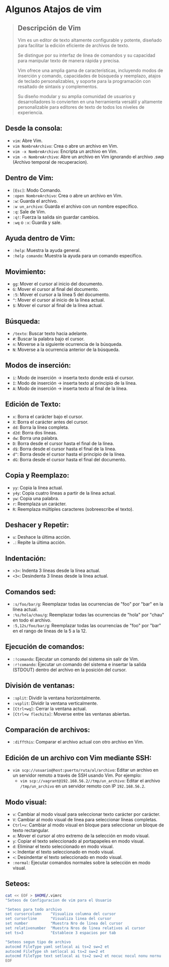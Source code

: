 # Algunos Atajos de vim

> ## Descripción de Vim
>
> Vim es un editor de texto altamente configurable y potente, diseñado para facilitar la edición eficiente de archivos de texto.
>
> Se distingue por su interfaz de línea de comandos y su capacidad para manipular texto de manera rápida y precisa.
>
> Vim ofrece una amplia gama de características, incluyendo modos de inserción y comando, capacidades de búsqueda y reemplazo, atajos de teclado personalizables, y soporte para la programación con resaltado de sintaxis y complementos.
>
> Su diseño modular y su amplia comunidad de usuarios y desarrolladores lo convierten en una herramienta versátil y altamente personalizable para editores de texto de todos los niveles de experiencia.


## Desde la consola:
- `vim`: Abre Vim.
- `vim NombreArchivo`: Crea o abre un archivo en Vim.
- `vim -x NombreArchivo`: Encripta un archivo en Vim.
- `vim -n NombreArchivo`: Abre un archivo en Vim ignorando el archivo .swp (Archivo temporal de recuperacion).

## Dentro de Vim:
- `[Esc]`: Modo Comando.
- `:open NombreArchivo`: Crea o abre un archivo en Vim.
- `:w`: Guarda el archivo.
- `:w un_archivo`: Guarda el archivo con un nombre específico.
- `:q`: Sale de Vim.
- `:q!`: Fuerza la salida sin guardar cambios.
- `:wq` o `:x`: Guarda y sale.

## Ayuda dentro de Vim:
- `:help`: Muestra la ayuda general.
- `:help comando`: Muestra la ayuda para un comando específico.

## Movimiento:
- `gg`: Mover el cursor al inicio del documento.
- `G`: Mover el cursor al final del documento.
- `:5`: Mover el cursor a la línea 5 del documento.
- `^`: Mover el cursor al inicio de la línea actual.
- `$`: Mover el cursor al final de la línea actual.

## Búsqueda:
- `/texto`: Buscar texto hacia adelante.
- `#`: Buscar la palabra bajo el cursor.
- `n`: Moverse a la siguiente ocurrencia de la búsqueda.
- `N`: Moverse a la ocurrencia anterior de la búsqueda.

## Modos de inserción:
- `i`: Modo de inserción -> inserta texto donde está el cursor.
- `I`: Modo de inserción -> inserta texto al principio de la línea.
- `A`: Modo de inserción -> inserta texto al final de la línea.

## Edición de Texto:
- `x`: Borra el carácter bajo el cursor.
- `X`: Borra el carácter antes del cursor.
- `dd`: Borra la línea completa.
- `d2d`: Borra dos líneas.
- `dw`: Borra una palabra.
- `D`: Borra desde el cursor hasta el final de la línea.
- `d$`: Borra desde el cursor hasta el final de la línea.
- `d^`: Borra desde el cursor hasta el principio de la línea.
- `dG`: Borra desde el cursor hasta el final del documento.

## Copia y Reemplazo:
- `yy`: Copia la línea actual.
- `y4y`: Copia cuatro líneas a partir de la línea actual.
- `yw`: Copia una palabra.
- `r`: Reemplaza un carácter.
- `R`: Reemplaza múltiples caracteres (sobreescribe el texto).

## Deshacer y Repetir:
- `u`: Deshace la última acción.
- `.`: Repite la última acción.

## Indentación:
- `>3>`: Indenta 3 líneas desde la línea actual.
- `<3<`: Desindenta 3 líneas desde la línea actual.

## Comandos sed:
- `:s/foo/bar/g`: Reemplazar todas las ocurrencias de "foo" por "bar" en la línea actual.
- `:%s/hola/chau/g`: Reemplazar todas las ocurrencias de "hola" por "chau" en todo el archivo.
- `:5,12s/foo/bar/g`: Reemplazar todas las ocurrencias de "foo" por "bar" en el rango de líneas de la 5 a la 12.

## Ejecución de comandos:
- `:!comando`: Ejecutar un comando del sistema sin salir de Vim.
- `:r!comando`: Ejecutar un comando del sistema e insertar la salida (STDOUT) dentro del archivo en la posición del cursor.

## División de ventanas:
- `:split`: Dividir la ventana horizontalmente.
- `:vsplit`: Dividir la ventana verticalmente.
- `[Ctrl+wq]`: Cerrar la ventana actual.
- `[Ctrl+w flechita]`: Moverse entre las ventanas abiertas.

## Comparación de archivos:
- `:diffthis`: Comparar el archivo actual con otro archivo en Vim.

## Edición de un archivo con Vim mediante SSH:
- `vim scp://usuario@host:puerto/ruta/al/archivo`: Editar un archivo en un servidor remoto a través de SSH usando Vim. Por ejemplo:
  - `vim scp://vagrant@192.168.56.2//tmp/un_archivo`: Editar el archivo `/tmp/un_archivo` en un servidor remoto con IP `192.168.56.2`.


## Modo visual:
- `v`: Cambiar al modo visual para seleccionar texto carácter por carácter.
- `V`: Cambiar al modo visual de línea para seleccionar líneas completas.
- `Ctrl+v`: Cambiar al modo visual en bloque para seleccionar un bloque de texto rectangular.
- `o`: Mover el cursor al otro extremo de la selección en modo visual.
- `y`: Copiar el texto seleccionado al portapapeles en modo visual.
- `d`: Eliminar el texto seleccionado en modo visual.
- `>`: Indentar el texto seleccionado en modo visual.
- `<`: Desindentar el texto seleccionado en modo visual.
- `:normal`: Ejecutar comandos normales sobre la selección en modo visual.

## Seteos:
```sh
cat << EOF > $HOME/.vimrc
"Seteos de Configuracion de vim para el Usuario

"Seteos para todo archivo
set cursorcolumn    "Visualiza columna del cursor
set cursorline      "Visualiza linea del cursor
set number          "Muestra Nro de linea del cursor
set relativenumber  "Muestra Nros de linea relativos al cursor 
set ts=3            "Establece 3 espacios por tab

"Seteos segun tipo de archivo
autocmd FileType yaml setlocal ai ts=2 sw=2 et
autocmd FileType sh setlocal ai ts=2 sw=2 et
autocmd FileType text setlocal ai ts=2 sw=2 et nocuc nocul nonu nornu
EOF
